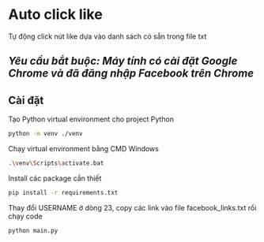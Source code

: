 # Auto click like
Tự động click nút like dựa vào danh sách có sẵn trong file txt

## _Yêu cầu bắt buộc: Máy tính có cài đặt Google Chrome và đã đăng nhập Facebook trên Chrome_

## Cài đặt

Tạo Python virtual environment cho project Python
```bash
python -m venv ./venv
```
Chạy virtual environment bằng CMD Windows
```bash
.\venv\Scripts\activate.bat
```
Install các package cần thiết
```bash
pip install -r requirements.txt
```
Thay đổi USERNAME ở dòng 23, copy các link vào file facebook_links.txt rồi chạy code
```bash
python main.py
```